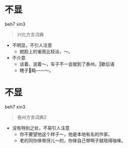 # 不显
beh7 xin3
> 兴化方言词典
- 不明显，不引人注意
  - 她脸上的雀斑比较淡，～。
- 不介意
  - 谈着、说着～，车子不一会就到了泰州。‖歇后语
  - 瞎子𥅻盹——～。

# 不显
beh7 xin3
> 泰州方言词典2
- 没有特别之处，不易引人注意
  - 你不要望他这个样子～，他是本地有名的作家。
  - 老的同你俫带伢儿～的，你俫自己带啊子就晓得咖唻。
